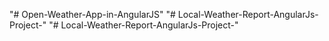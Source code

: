 "# Open-Weather-App-in-AngularJS" 
"# Local-Weather-Report-AngularJs-Project-" 
"# Local-Weather-Report-AngularJs-Project-" 
